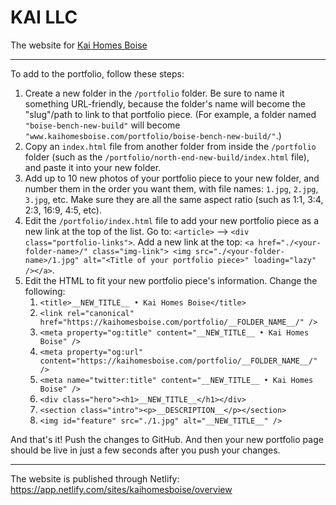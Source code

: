 # KAI LLC

The website for [Kai Homes Boise](https://kaihomesboise.com/)

---

To add to the portfolio, follow these steps:

1. Create a new folder in the `/portfolio` folder. Be sure to name it something URL-friendly, because the folder's name will become the "slug"/path to link to that portfolio piece. (For example, a folder named `"boise-bench-new-build"` will become `"www.kaihomesboise.com/portfolio/boise-bench-new-build/"`.)
1. Copy an `index.html` file from another folder from inside the `/portfolio` folder (such as the `/portfolio/north-end-new-build/index.html` file), and paste it into your new folder.
1. Add up to 10 new photos of your portfolio piece to your new folder, and number them in the order you want them, with file names: `1.jpg`, `2.jpg`, `3.jpg`, etc. Make sure they are all the same aspect ratio (such as 1:1, 3:4, 2:3, 16:9, 4:5, etc).
1. Edit the `/portfolio/index.html` file to add your new portfolio piece as a new link at the top of the list. Go to: `<article>` --> `<div class="portfolio-links">`. Add a new link at the top: `<a href="./<your-folder-name>/" class="img-link"> <img src="./<your-folder-name>/1.jpg" alt="<Title of your portfolio piece>" loading="lazy" /></a>`.
1. Edit the HTML to fit your new portfolio piece's information. Change the following:
   1. `<title>__NEW_TITLE__ • Kai Homes Boise</title>`
   1. `<link rel="canonical" href="https://kaihomesboise.com/portfolio/__FOLDER_NAME__/" />`
   1. `<meta property="og:title" content="__NEW_TITLE__ • Kai Homes Boise" />`
   1. `<meta property="og:url" content="https://kaihomesboise.com/portfolio/__FOLDER_NAME__/" />`
   1. `<meta name="twitter:title" content="__NEW_TITLE__ • Kai Homes Boise" />`
   1. `<div class="hero"><h1>__NEW_TITLE__</h1></div>`
   1. `<section class="intro"><p>__DESCRIPTION__</p></section>`
   1. `<img id="feature" src="./1.jpg" alt="__NEW_TITLE__" />`

And that's it! Push the changes to GitHub. And then your new portfolio page should be live in just a few seconds after you push your changes.

---

The website is published through Netlify: https://app.netlify.com/sites/kaihomesboise/overview
